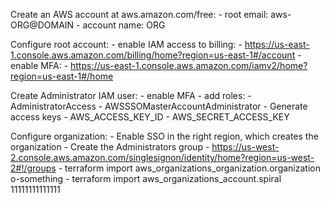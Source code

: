 Create an AWS account at aws.amazon.com/free:
    - root email: aws-ORG@DOMAIN
    - account name: ORG

Configure root account:
    - enable IAM access to billing:
        - https://us-east-1.console.aws.amazon.com/billing/home?region=us-east-1#/account
    - enable MFA:
        - https://us-east-1.console.aws.amazon.com/iamv2/home?region=us-east-1#/home

Create Administrator IAM user:
    - enable MFA
    - add roles:
        - AdministratorAccess
        - AWSSSOMasterAccountAdministrator
    - Generate access keys
        - AWS_ACCESS_KEY_ID
        - AWS_SECRET_ACCESS_KEY

Configure organization:
    - Enable SSO in the right region, which creates the organization
    - Create the Administrators group
        - https://us-west-2.console.aws.amazon.com/singlesignon/identity/home?region=us-west-2#!/groups
    - terraform import aws_organizations_organization.organization o-something
    - terraform import aws_organizations_account.spiral 11111111111111
